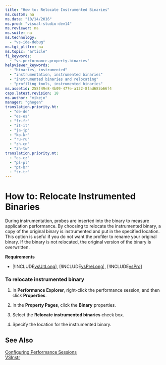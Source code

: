 ```yaml
---
title: "How to: Relocate Instrumented Binaries"
ms.custom: na
ms.date: "10/14/2016"
ms.prod: "visual-studio-dev14"
ms.reviewer: na
ms.suite: na
ms.technology: 
  - "vs-ide-debug"
ms.tgt_pltfrm: na
ms.topic: "article"
f1_keywords: 
  - "vs.performance.property.binaries"
helpviewer_keywords: 
  - "binaries, instrumented"
  - "instrumentation, instrumented binaries"
  - "instrumented binaries and relocating"
  - "profiling tools, instrumented binaries"
ms.assetid: 258f49e8-4b09-477e-a132-8fad685b66f4
caps.latest.revision: 18
ms.author: "mikejo"
manager: "ghogen"
translation.priority.ht: 
  - "de-de"
  - "es-es"
  - "fr-fr"
  - "it-it"
  - "ja-jp"
  - "ko-kr"
  - "ru-ru"
  - "zh-cn"
  - "zh-tw"
translation.priority.mt: 
  - "cs-cz"
  - "pl-pl"
  - "pt-br"
  - "tr-tr"
---
```

# How to: Relocate Instrumented Binaries
During instrumentation, probes are inserted into the binary to measure application performance. By choosing to relocate the instrumented binary, a copy of the original binary is instrumented and put in the specified location. This option is useful if you do not want the profiler to rename your original binary. If the binary is not relocated, the original version of the binary is overwritten.  
  
 **Requirements**  
  
-   [!INCLUDE[vsUltLong](../codequality/includes/vsultlong_md.md)], [!INCLUDE[vsPreLong](../codequality/includes/vsprelong_md.md)], [!INCLUDE[vsPro](../codequality/includes/vspro_md.md)]  
  
### To relocate instrumented binary  
  
1.  In **Performance Explorer**, right-click the performance session, and then click **Properties**.  
  
2.  In the **Property Pages**, click the **Binary** properties.  
  
3.  Select the **Relocate instrumented binaries** check box.  
  
4.  Specify the location for the instrumented binary.  
  
## See Also  
 [Configuring Performance Sessions](../profiling/configuring-performance-sessions.md)   
 [VSInstr](../profiling/vsinstr.md)
